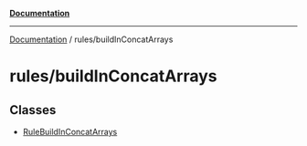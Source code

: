 [**Documentation**](../../README.md)

***

[Documentation](../../README.md) / rules/buildInConcatArrays

# rules/buildInConcatArrays

## Classes

- [RuleBuildInConcatArrays](classes/RuleBuildInConcatArrays.md)
